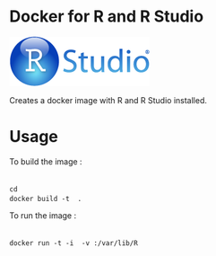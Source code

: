 # Docker for R and R Studio

![R Studio](images/rstudio.png)

Creates a docker image with R and R Studio installed.

# Usage

To build the image :

<code>
cd <directory_with_dockerfile>
docker build -t <image_name> .
</code>

To run the image :

<code>
docker run -t -i <image_name> -v <local_path_to_r_project>:/var/lib/R
</code>
